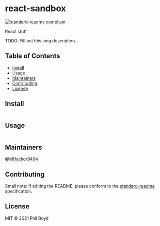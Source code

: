 # react-sandbox

[![standard-readme compliant](https://img.shields.io/badge/standard--readme-OK-green.svg?style=flat-square)](https://github.com/RichardLitt/standard-readme)

React stuff

TODO: Fill out this long description.

## Table of Contents

- [Install](#install)
- [Usage](#usage)
- [Maintainers](#maintainers)
- [Contributing](#contributing)
- [License](#license)

## Install

```
```

## Usage

```
```

## Maintainers

[@MHacker9404](https://github.com/MHacker9404)

## Contributing



Small note: If editing the README, please conform to the [standard-readme](https://github.com/RichardLitt/standard-readme) specification.

## License

MIT © 2021 Phil Boyd
